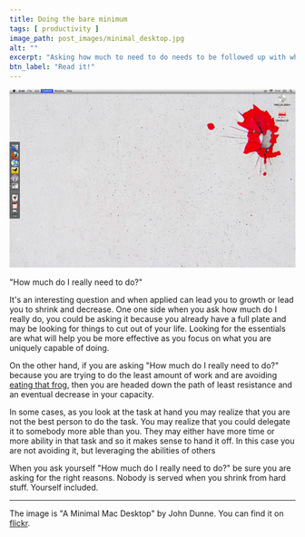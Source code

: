 ```yaml
---
title: Doing the bare minimum
tags: [ productivity ]
image_path: post_images/minimal_desktop.jpg
alt: ""
excerpt: "Asking how much to need to do needs to be followed up with why you are asking that question in the first place."
btn_label: "Read it!"
---
```

![spiritual][image]

"How much do I really need to do?"

It's an interesting question and when applied can lead you to growth or lead you to shrink and decrease. One one side when you ask how much do I really do, you could be asking it because you already have a full plate and may be looking for things to cut out of your life. Looking for the essentials are what will help you be more effective as you focus on what you are uniquely capable of doing.

On the other hand, if you are asking "How much do I really need to do?" because you are trying to do the least amount of work and are avoiding [eating that frog][frog], then you are headed down the path of least resistance and an eventual decrease in your capacity.

In some cases, as you look at the task at hand you may realize that you are not the best person to do the task. You may realize that you could delegate it to somebody more able than you. They may either have more time or more ability in that task and so it makes sense to hand it off. In this case you are not avoiding it, but leveraging the abilities of others

When you ask yourself "How much do I really need to do?" be sure you are asking for the right reasons. Nobody is served when you shrink from hard stuff. Yourself included.

---
The image is "A Minimal Mac Desktop" by John Dunne. You can find it on [flickr][flickr].

[image]: /images/post_images/minimal_desktop.jpg
[flickr]: https://www.flickr.com/photos/johndunne/3816660750

[frog]: http://www.amazon.com/dp/1583762027/?tag=digitalbias-20